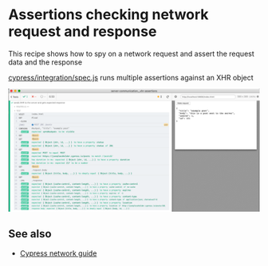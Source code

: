 # Assertions checking network request and response

This recipe shows how to spy on a network request and assert the request data and the response

[cypress/integration/spec.js](cypress/integration/spec.js) runs multiple assertions against an XHR object

![Multiple assertions](images/assertions.png)

## See also

- [Cypress network guide](https://on.cypress.io/network-requests)
